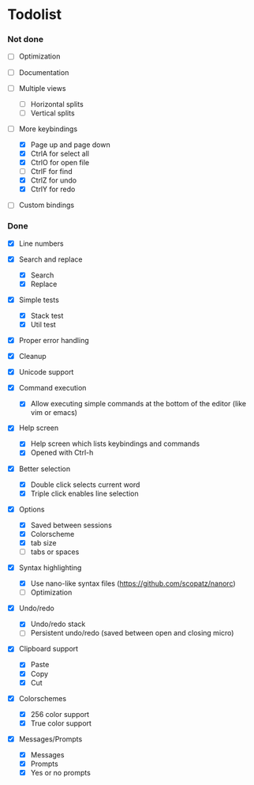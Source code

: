 # Todolist

### Not done

- [ ] Optimization

- [ ] Documentation

- [ ] Multiple views
    - [ ] Horizontal splits
    - [ ] Vertical splits

- [ ] More keybindings
    - [x] Page up and page down
    - [x] CtrlA for select all
    - [x] CtrlO for open file
    - [ ] CtrlF for find
    - [x] CtrlZ for undo
    - [x] CtrlY for redo

- [ ] Custom bindings

### Done

- [x] Line numbers

- [x] Search and replace
    - [x] Search
    - [x] Replace

- [x] Simple tests
    - [x] Stack test
    - [x] Util test

- [x] Proper error handling

- [x] Cleanup

- [x] Unicode support

- [x] Command execution
    - [x] Allow executing simple commands at the bottom of the editor 
      (like vim or emacs)

- [x] Help screen
    - [x] Help screen which lists keybindings and commands
    - [x] Opened with Ctrl-h

- [x] Better selection
    - [x] Double click selects current word
    - [x] Triple click enables line selection

- [x] Options
    - [x] Saved between sessions
    - [x] Colorscheme
    - [x] tab size
    - [ ] tabs or spaces

- [x] Syntax highlighting
    - [x] Use nano-like syntax files (https://github.com/scopatz/nanorc)
    - [ ] Optimization

- [x] Undo/redo
    - [x] Undo/redo stack
    - [ ] Persistent undo/redo (saved between open and closing micro)

- [x] Clipboard support
    - [x] Paste
    - [x] Copy
    - [x] Cut

- [x] Colorschemes
    - [x] 256 color support
    - [x] True color support

- [x] Messages/Prompts
    - [x] Messages
    - [x] Prompts
    - [x] Yes or no prompts
